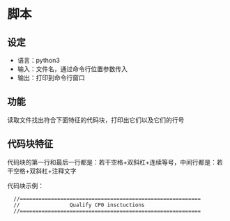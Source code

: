 # 脚本

## 设定

- 语言：python3
- 输入：文件名，通过命令行位置参数传入
- 输出：打印到命令行窗口

## 功能

读取文件找出符合下面特征的代码块，打印出它们以及它们的行号

## 代码块特征

代码块的第一行和最后一行都是：若干空格+双斜杠+连续等号，中间行都是：若干空格+双斜杠+注释文字

代码块示例：
```
  //==========================================================
  //                Qualify CP0 insctuctions
  //==========================================================
```